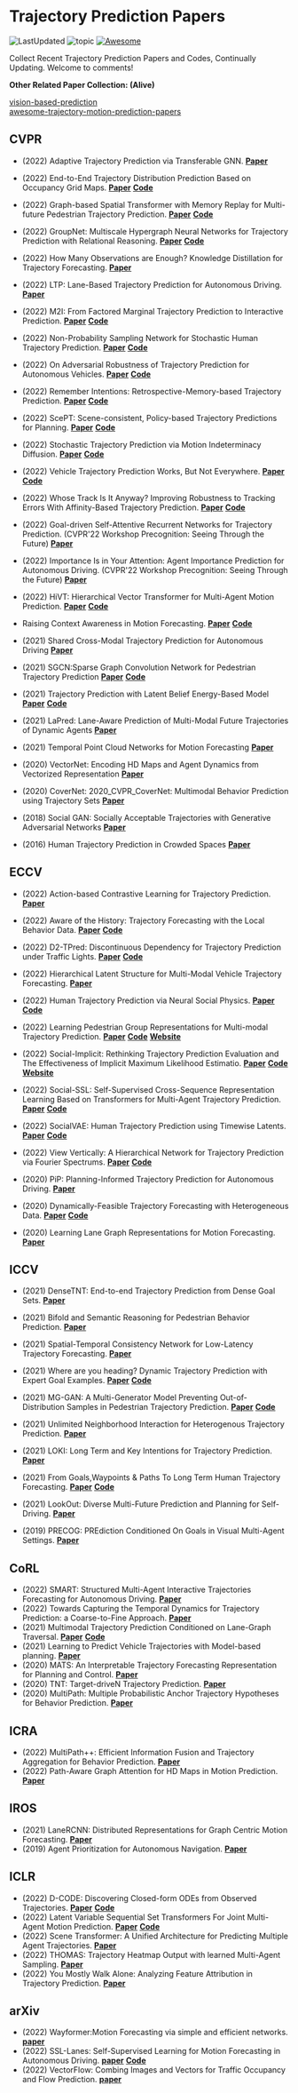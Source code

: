 # Trajectory Prediction Papers

![LastUpdated](https://img.shields.io/badge/LastUpdated-2022.10.03-lightgrey.svg)
![topic](https://img.shields.io/badge/topic-trajectory--prediction-brightgreen.svg?logo=github)
[![Awesome](https://awesome.re/badge.svg)](https://awesome.re)

Collect Recent Trajectory Prediction Papers and Codes, Continually Updating.
Welcome to comments!


**Other Related Paper Collection: (Alive)**

[vision-based-prediction](https://github.com/aras62/vision-based-prediction)  
[awesome-trajectory-motion-prediction-papers](https://github.com/colorfulfuture/vision-based-prediction)

## CVPR

- (2022) Adaptive Trajectory Prediction via Transferable GNN.
  **[Paper](https://openaccess.thecvf.com/content/CVPR2022/papers/Xu_Adaptive_Trajectory_Prediction_via_Transferable_GNN_CVPR_2022_paper.pdf)**
- (2022) End-to-End Trajectory Distribution Prediction Based on Occupancy Grid Maps.
  **[Paper](https://openaccess.thecvf.com/content/CVPR2022/papers/Guo_End-to-End_Trajectory_Distribution_Prediction_Based_on_Occupancy_Grid_Maps_CVPR_2022_paper.pdf)**
  **[Code](https://github.com/Kguo-cs/TDOR)**
- (2022) Graph-based Spatial Transformer with Memory Replay for Multi-future Pedestrian Trajectory Prediction.
  **[Paper](https://openaccess.thecvf.com/content/CVPR2022/papers/Li_Graph-Based_Spatial_Transformer_With_Memory_Replay_for_Multi-Future_Pedestrian_Trajectory_CVPR_2022_paper.pdf)**
  **[Code](https://github.com/Jacobieee/ST-MR)**
- (2022) GroupNet: Multiscale Hypergraph Neural Networks for Trajectory Prediction with Relational Reasoning.
  **[Paper](https://openaccess.thecvf.com/content/CVPR2022/papers/Xu_GroupNet_Multiscale_Hypergraph_Neural_Networks_for_Trajectory_Prediction_With_Relational_CVPR_2022_paper.pdf)**
  **[Code](https://github.com/MediaBrain-SJTU/GroupNet)**
- (2022) How Many Observations are Enough? Knowledge Distillation for Trajectory Forecasting.
  **[Paper](https://openaccess.thecvf.com/content/CVPR2022/papers/Monti_How_Many_Observations_Are_Enough_Knowledge_Distillation_for_Trajectory_Forecasting_CVPR_2022_paper.pdf)**
- (2022) LTP: Lane-Based Trajectory Prediction for Autonomous Driving.
  **[Paper](https://openaccess.thecvf.com/content/CVPR2022/papers/Wang_LTP_Lane-Based_Trajectory_Prediction_for_Autonomous_Driving_CVPR_2022_paper.pdf)**
- (2022) M2I: From Factored Marginal Trajectory Prediction to Interactive Prediction.
  **[Paper](https://openaccess.thecvf.com/content/CVPR2022/papers/Sun_M2I_From_Factored_Marginal_Trajectory_Prediction_to_Interactive_Prediction_CVPR_2022_paper.pdf)**
  **[Code](https://github.com/Tsinghua-MARS-Lab/M2I)**
- (2022) Non-Probability Sampling Network for Stochastic Human Trajectory Prediction.
  **[Paper](https://openaccess.thecvf.com/content/CVPR2022/papers/Bae_Non-Probability_Sampling_Network_for_Stochastic_Human_Trajectory_Prediction_CVPR_2022_paper.pdf)**
  **[Code](https://github.com/inhwanbae/NPSN)**
- (2022) On Adversarial Robustness of Trajectory Prediction for Autonomous Vehicles.
  **[Paper](https://openaccess.thecvf.com/content/CVPR2022/papers/Zhang_On_Adversarial_Robustness_of_Trajectory_Prediction_for_Autonomous_Vehicles_CVPR_2022_paper.pdf)**
  **[Code](https://github.com/zqzqz/AdvTrajectoryPrediction)**
- (2022) Remember Intentions: Retrospective-Memory-based Trajectory Prediction.
  **[Paper](https://openaccess.thecvf.com/content/CVPR2022/papers/Xu_Remember_Intentions_Retrospective-Memory-Based_Trajectory_Prediction_CVPR_2022_paper.pdf)**
  **[Code](https://github.com/MediaBrain-SJTU/MemoNet)**
- (2022) ScePT: Scene-consistent, Policy-based Trajectory Predictions for Planning.
  **[Paper](https://openaccess.thecvf.com/content/CVPR2022/papers/Chen_ScePT_Scene-Consistent_Policy-Based_Trajectory_Predictions_for_Planning_CVPR_2022_paper.pdf)**
  **[Code](https://github.com/nvr-avg/ScePT)**
- (2022) Stochastic Trajectory Prediction via Motion Indeterminacy Diffusion.
  **[Paper](https://openaccess.thecvf.com/content/CVPR2022/papers/Gu_Stochastic_Trajectory_Prediction_via_Motion_Indeterminacy_Diffusion_CVPR_2022_paper.pdf)**
  **[Code](https://github.com/gutianpei/MID)**
- (2022) Vehicle Trajectory Prediction Works, But Not Everywhere.
  **[Paper](https://openaccess.thecvf.com/content/CVPR2022/papers/Bahari_Vehicle_Trajectory_Prediction_Works_but_Not_Everywhere_CVPR_2022_paper.pdf)**
  **[Code](https://github.com/vita-epfl/s-attack)**
- (2022) Whose Track Is It Anyway? Improving Robustness to Tracking Errors With Affinity-Based Trajectory Prediction.
  **[Paper](https://openaccess.thecvf.com/content/CVPR2022/papers/Weng_Whose_Track_Is_It_Anyway_Improving_Robustness_to_Tracking_Errors_CVPR_2022_paper.pdf)**
  **[Code](https://xinshuoweng.com/projects/Affinipred/)**
- (2022) Goal-driven Self-Attentive Recurrent Networks for Trajectory Prediction. (CVPR'22 Workshop Precognition: Seeing Through the Future)
  **[Paper](https://openaccess.thecvf.com/content/CVPR2022W/Precognition/papers/Chiara_Goal-Driven_Self-Attentive_Recurrent_Networks_for_Trajectory_Prediction_CVPRW_2022_paper.pdf)**
- (2022) Importance Is in Your Attention: Agent Importance Prediction for Autonomous Driving. (CVPR'22 Workshop Precognition: Seeing Through the Future)
  **[Paper](https://openaccess.thecvf.com/content/CVPR2022W/Precognition/papers/Hazard_Importance_Is_in_Your_Attention_Agent_Importance_Prediction_for_Autonomous_CVPRW_2022_paper.pdf)**
- (2022) HiVT: Hierarchical Vector Transformer for Multi-Agent Motion Prediction.
  **[Paper](https://openaccess.thecvf.com/content/CVPR2022/papers/Zhou_HiVT_Hierarchical_Vector_Transformer_for_Multi-Agent_Motion_Prediction_CVPR_2022_paper.pdf)**
  **[Code](https://github.com/ZikangZhou/HiVT)**
- Raising Context Awareness in Motion Forecasting.
  **[Paper](https://openaccess.thecvf.com/content/CVPR2022W/WAD/papers/Ben-Younes_Raising_Context_Awareness_in_Motion_Forecasting_CVPRW_2022_paper.pdf)**
  **[Code](https://github.com/valeoai/CAB)**
 
- (2021) Shared Cross-Modal Trajectory Prediction for Autonomous Driving
  **[Paper](https://openaccess.thecvf.com/content/CVPR2021/papers/Choi_Shared_Cross-Modal_Trajectory_Prediction_for_Autonomous_Driving_CVPR_2021_paper.pdf)**
- (2021) SGCN:Sparse Graph Convolution Network for Pedestrian Trajectory Prediction
  **[Paper](https://openaccess.thecvf.com/content/CVPR2021/papers/Shi_SGCN_Sparse_Graph_Convolution_Network_for_Pedestrian_Trajectory_Prediction_CVPR_2021_paper.pdf)**
  **[Code](https://github.com/shuaishiliu/SGCN)**
- (2021) Trajectory Prediction with Latent Belief Energy-Based Model
  **[Paper](https://openaccess.thecvf.com/content/CVPR2021/papers/Pang_Trajectory_Prediction_With_Latent_Belief_Energy-Based_Model_CVPR_2021_paper.pdf)**
  **[Code](https://github.com/bpucla/lbebm)**
- (2021) LaPred: Lane-Aware Prediction of Multi-Modal Future Trajectories of Dynamic Agents
  **[Paper](https://openaccess.thecvf.com/content/CVPR2021/papers/Kim_LaPred_Lane-Aware_Prediction_of_Multi-Modal_Future_Trajectories_of_Dynamic_Agents_CVPR_2021_paper.pdf)**
- (2021) Temporal Point Cloud Networks for Motion Forecasting
  **[Paper](https://openaccess.thecvf.com/content/CVPR2021/papers/Ye_TPCN_Temporal_Point_Cloud_Networks_for_Motion_Forecasting_CVPR_2021_paper.pdf)**
  
- (2020) VectorNet: Encoding HD Maps and Agent Dynamics from Vectorized Representation
  **[Paper](https://openaccess.thecvf.com/content_CVPR_2020/papers/Gao_VectorNet_Encoding_HD_Maps_and_Agent_Dynamics_From_Vectorized_Representation_CVPR_2020_paper.pdf)**
- (2020) CoverNet: 2020_CVPR_CoverNet: Multimodal Behavior Prediction using Trajectory Sets
  **[Paper](https://openaccess.thecvf.com/content_CVPR_2020/papers/Phan-Minh_CoverNet_Multimodal_Behavior_Prediction_Using_Trajectory_Sets_CVPR_2020_paper.pdf)**
- (2018) Social GAN: Socially Acceptable Trajectories with Generative Adversarial Networks
  **[Paper](https://openaccess.thecvf.com/content_cvpr_2018/papers/Gupta_Social_GAN_Socially_CVPR_2018_paper.pdf)**
- (2016) Human Trajectory Prediction in Crowded Spaces
  **[Paper](https://openaccess.thecvf.com/content_cvpr_2016/papers/Alahi_Social_LSTM_Human_CVPR_2016_paper.pdf)**

 ## ECCV

- (2022) Action-based Contrastive Learning for Trajectory Prediction.
  **[Paper](https://arxiv.org/abs/2207.08664)**
- (2022) Aware of the History: Trajectory Forecasting with the Local Behavior Data.
  **[Paper](https://arxiv.org/abs/2207.09646)**
  **[Code](https://github.com/Kay1794/LocalBehavior-based-trajectory-prediction)**
- (2022) D2-TPred: Discontinuous Dependency for Trajectory Prediction under Traffic Lights.
  **[Paper](https://arxiv.org/abs/2207.10398)**
  **[Code](https://github.com/VTP-TL/D2-TPred)**
- (2022) Hierarchical Latent Structure for Multi-Modal Vehicle Trajectory Forecasting.
  **[Paper](https://arxiv.org/abs/2207.04624)**
- (2022) Human Trajectory Prediction via Neural Social Physics.
  **[Paper](https://arxiv.org/abs/2207.10435)**
  **[Code](https://github.com/realcrane/Human-Trajectory-Prediction-via-Neural-Social-Physics)**
- (2022) Learning Pedestrian Group Representations for Multi-modal Trajectory Prediction.
  **[Paper](https://arxiv.org/abs/2207.09953)**
  **[Code](https://github.com/inhwanbae/GPGraph)**
  **[Website](https://inhwanbae.github.io/publication/gpgraph/#)**
- (2022) Social-Implicit: Rethinking Trajectory Prediction Evaluation and The Effectiveness of Implicit Maximum Likelihood Estimatio.
  **[Paper](https://arxiv.org/abs/2203.03057)**
  **[Code](https://github.com/abduallahmohamed/Social-Implicit)**
  **[Website](https://www.abduallahmohamed.com/social-implicit-amdamv-adefde-demo)**
- (2022) Social-SSL: Self-Supervised Cross-Sequence Representation Learning Based on Transformers for Multi-Agent Trajectory Prediction.
  **[Paper](https://basiclab.lab.nycu.edu.tw/assets/Social-SSL.pdf)**
  **[Code](https://github.com/Sigta678/Social-SSL)**
- (2022) SocialVAE: Human Trajectory Prediction using Timewise Latents.
  **[Paper](https://arxiv.org/abs/2203.08207)**
  **[Code](https://github.com/xupei0610/SocialVAE)**
- (2022) View Vertically: A Hierarchical Network for Trajectory Prediction via Fourier Spectrums.
  **[Paper](https://arxiv.org/abs/2110.07288)**
  **[Code](https://github.com/cocoon2wong/Vertical)**

- (2020) PiP: Planning-Informed Trajectory Prediction for Autonomous Driving.
  **[Paper](https://link.springer.com/content/pdf/10.1007/978-3-030-58589-1_36.pdf)**
- (2020) Dynamically-Feasible Trajectory Forecasting with Heterogeneous Data.
  **[Paper](https://link.springer.com/content/pdf/10.1007/978-3-030-58523-5_40.pdf)**
  **[Code](https://github.com/StanfordASL/Trajectron-plus-plus)**
- (2020) Learning Lane Graph Representations for Motion Forecasting.
  **[Paper](https://link.springer.com/content/pdf/10.1007/978-3-030-58536-5_32.pdf)**

  
## ICCV
- (2021) DenseTNT: End-to-end Trajectory Prediction from Dense Goal Sets.
  **[Paper](https://openaccess.thecvf.com/content/ICCV2021/papers/Gu_DenseTNT_End-to-End_Trajectory_Prediction_From_Dense_Goal_Sets_ICCV_2021_paper.pdf)**
- (2021) Bifold and Semantic Reasoning for Pedestrian Behavior Prediction.
  **[Paper](https://openaccess.thecvf.com/content/ICCV2021/papers/Rasouli_Bifold_and_Semantic_Reasoning_for_Pedestrian_Behavior_Prediction_ICCV_2021_paper.pdf)**
- (2021) Spatial-Temporal Consistency Network for Low-Latency Trajectory Forecasting.
  **[Paper](https://openaccess.thecvf.com/content/ICCV2021/papers/Li_Spatial-Temporal_Consistency_Network_for_Low-Latency_Trajectory_Forecasting_ICCV_2021_paper.pdf)**
- (2021) Where are you heading? Dynamic Trajectory Prediction with Expert Goal Examples.
  **[Paper](https://openaccess.thecvf.com/content/ICCV2021/papers/Zhao_Where_Are_You_Heading_Dynamic_Trajectory_Prediction_With_Expert_Goal_ICCV_2021_paper.pdf)**
  **[Code](https://github.com/JoeHEZHAO/expert_traj)**
- (2021) MG-GAN: A Multi-Generator Model Preventing Out-of-Distribution Samples in Pedestrian Trajectory Prediction.
  **[Paper](https://openaccess.thecvf.com/content/ICCV2021/papers/Dendorfer_MG-GAN_A_Multi-Generator_Model_Preventing_Out-of-Distribution_Samples_in_Pedestrian_Trajectory_ICCV_2021_paper.pdf)**
  **[Code](https://github.com/selflein/MG-GAN.)**
- (2021) Unlimited Neighborhood Interaction for Heterogenous Trajectory Prediction.
  **[Paper](https://openaccess.thecvf.com/content/ICCV2021/papers/Zheng_Unlimited_Neighborhood_Interaction_for_Heterogeneous_Trajectory_Prediction_ICCV_2021_paper.pdf)**
- (2021) LOKI: Long Term and Key Intentions for Trajectory Prediction.
  **[Paper](https://openaccess.thecvf.com/content/ICCV2021/papers/Girase_LOKI_Long_Term_and_Key_Intentions_for_Trajectory_Prediction_ICCV_2021_paper.pdf)**
- (2021) From Goals,Waypoints & Paths To Long Term Human Trajectory Forecasting.
  **[Paper](https://openaccess.thecvf.com/content/ICCV2021/papers/Mangalam_From_Goals_Waypoints__Paths_to_Long_Term_Human_Trajectory_ICCV_2021_paper.pdf)**
  **[Code](https://karttikeya.github.io/publication/ynet/)**
- (2021) LookOut: Diverse Multi-Future Prediction and Planning for Self-Driving.
  **[Paper](https://openaccess.thecvf.com/content/ICCV2021/papers/Cui_LookOut_Diverse_Multi-Future_Prediction_and_Planning_for_Self-Driving_ICCV_2021_paper.pdf)**

- (2019) PRECOG: PREdiction Conditioned On Goals in Visual Multi-Agent Settings.
  **[Paper](https://openaccess.thecvf.com/content_ICCV_2019/papers/Rhinehart_PRECOG_PREdiction_Conditioned_on_Goals_in_Visual_Multi-Agent_Settings_ICCV_2019_paper.pdf)**


## CoRL

- (2022) SMART: Structured Multi-Agent Interactive Trajectories Forecasting for Autonomous Driving.
  **[Paper](https://openreview.net/pdf?id=Y42uoIekm5b)**
- (2022) Towards Capturing the Temporal Dynamics for Trajectory Prediction: a Coarse-to-Fine Approach.
  **[Paper](https://openreview.net/pdf?id=PZiKO7mjC43)**
- (2021) Multimodal Trajectory Prediction Conditioned on Lane-Graph Traversal.
  **[Paper](https://proceedings.mlr.press/v164/deo22a/deo22a.pdf)**
  **[Code](https://github.com/nachiket92/PGP)**
- (2021) Learning to Predict Vehicle Trajectories with Model-based planning.
  **[Paper](https://proceedings.mlr.press/v164/song22a/song22a.pdf)**
- (2020) MATS: An Interpretable Trajectory Forecasting Representation for Planning and Control.
  **[Paper](https://arxiv.org/pdf/2009.07517.pdf)**
- (2020) TNT: Target-driveN Trajectory Prediction.
  **[Paper](https://proceedings.mlr.press/v155/zhao21b/zhao21b.pdf)**
- (2020) MultiPath: Multiple Probabilistic Anchor Trajectory Hypotheses for Behavior Prediction.
  **[Paper](https://arxiv.org/pdf/1910.05449.pdf)**


## ICRA

- (2022) MultiPath++: Efficient Information Fusion and Trajectory Aggregation for Behavior Prediction.
  **[Paper](https://ieeexplore.ieee.org/stamp/stamp.jsp?tp=&arnumber=9812107)**
- (2022) Path-Aware Graph Attention for HD Maps in Motion Prediction.
  **[Paper](https://ieeexplore.ieee.org/stamp/stamp.jsp?tp=&arnumber=9812100)**
 
 
## IROS
 
- (2021) LaneRCNN: Distributed Representations for Graph Centric Motion Forecasting.
   **[Paper](https://ieeexplore.ieee.org/stamp/stamp.jsp?tp=&arnumber=9636035)**
- (2019) Agent Prioritization for Autonomous Navigation.
   **[Paper](https://ieeexplore.ieee.org/stamp/stamp.jsp?tp=&arnumber=8967743)**
   

## ICLR

- (2022) D-CODE: Discovering Closed-form ODEs from Observed Trajectories.
  **[Paper](https://openreview.net/forum?id=wENMvIsxNN)**
  **[Code](https://github.com/ZhaozhiQIAN/D-CODE-ICLR-2022)**
- (2022) Latent Variable Sequential Set Transformers For Joint Multi-Agent Motion Prediction.
  **[Paper](https://openreview.net/forum?id=Dup_dDqkZC5)**
  **[Code](https://gist.github.com/fgolemo/e6ff3daddcf735e8835789bbb39ece58)**
- (2022) Scene Transformer: A Unified Architecture for Predicting Multiple Agent Trajectories.
  **[Paper](https://openreview.net/forum?id=Wm3EA5OlHsG)**
- (2022) THOMAS: Trajectory Heatmap Output with learned Multi-Agent Sampling.
  **[Paper](https://openreview.net/forum?id=QDdJhACYrlX)**
- (2022) You Mostly Walk Alone: Analyzing Feature Attribution in Trajectory Prediction.
  **[Paper](https://openreview.net/forum?id=POxF-LEqnF)**


## arXiv

- (2022) Wayformer:Motion Forecasting via simple and efficient networks.
  **[paper](https://arxiv.org/abs/2209.11820)**
- (2022) SSL-Lanes: Self-Supervised Learning for Motion Forecasting in Autonomous Driving.
  **[paper](https://arxiv.org/abs/2206.14116)**
  **[Code](https://github.com/AutoVision-cloud/SSL-Lanes)**
- (2022) VectorFlow: Combing Images and Vectors for Traffic Occupancy and Flow Prediction.
  **[paper](https://arxiv.org/abs/2208.04530)**



